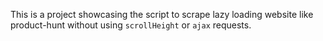 This is a project showcasing the script to scrape lazy loading website like product-hunt without using `scrollHeight` or `ajax` requests.